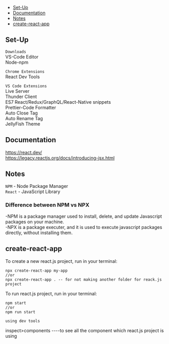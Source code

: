 - [Set-Up](#set-up)
- [Documentation](#documentation)
- [Notes](#notes)
- [create-react-app](#create-react-app)

## Set-Up

`Downloads`  
VS-Code Editor  
Node-npm

`Chrome Extensions`  
React Dev Tools

`VS Code Extensions`  
Live Server  
Thunder Client  
ES7 React/Redux/GraphQL/React-Native snippets  
Prettier-Code Formatter  
Auto Close Tag  
Auto Rename Tag  
JellyFish Theme

## Documentation

https://react.dev/  
https://legacy.reactjs.org/docs/introducing-jsx.html

## Notes

`NPM` - Node Package Manager  
`React` - JavaScript Library

### Difference between NPM vs NPX

-NPM is a package manager used to install, delete, and update Javascript packages on your machine.  
-NPX is a package executer, and it is used to execute javascript packages directly, without installing them.

## create-react-app

To create a new react.js project, run in your terminal:

```
npx create-react-app my-app
//or
npx create-react-app . -- for not making another folder for reack.js project
```

To run react.js project, run in your terminal:

```
npm start
//or
npm run start
```

`using dev tools`

inspect>components ----to see all the component which react.js project is using

